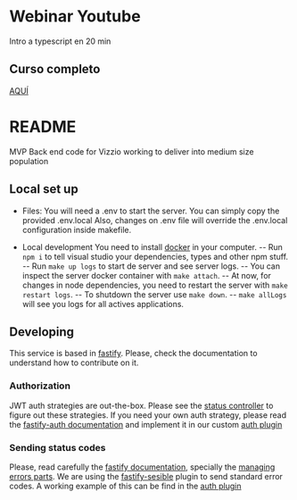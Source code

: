 # Webinar Youtube
Intro a typescript en 20 min

## Curso completo
[AQUÍ](https://www.youtube.com/watch?v=qS5R6Mjq36U)

# README

MVP Back end code for Vizzio working to deliver into medium size population

## Local set up

-   Files:
    You will need a .env to start the server. You can simply copy the provided .env.local
    Also, changes on .env file will override the .env.local configuration inside makefile.

-   Local development
    You need to install [docker](https://www.docker.com/) in your computer.
    -- Run `npm i` to tell visual studio your dependencies, types and other npm stuff.
    -- Run `make up logs` to start de server and see server logs.
    -- You can inspect the server docker container with `make attach`.
    -- At now, for changes in node dependencies, you need to restart the server with `make restart logs`.
    -- To shutdown the server use `make down`.
    -- `make allLogs` will see you logs for all actives applications.

## Developing

This service is based in [fastify](https://www.fastify.io/). Please, check the documentation to understand how to contribute on it.

### Authorization

JWT auth strategies are out-the-box. Please see the [status controller](./src/service/status/controller/status.ts) to figure out these strategies.
If you need your own auth strategy, please read the [fastify-auth documentation](https://github.com/fastify/fastify-auth) and implement it in our custom [auth plugin](./src/plugin/auth.ts)

### Sending status codes

Please, read carefully the [fastify documentation](https://www.fastify.io/docs), specially the [managing errors parts](https://www.fastify.io/docs/latest/Reference/Hooks/#manage-errors-from-a-hook). We are using the [fastify-sesible](https://github.com/fastify/fastify-sensible) plugin to send standard error codes. A working example of this can be find in the [auth plugin](./src/plugin/auth.ts)
